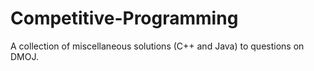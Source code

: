 # Competitive-Programming
 A collection of miscellaneous solutions (C++ and Java) to questions on DMOJ.
